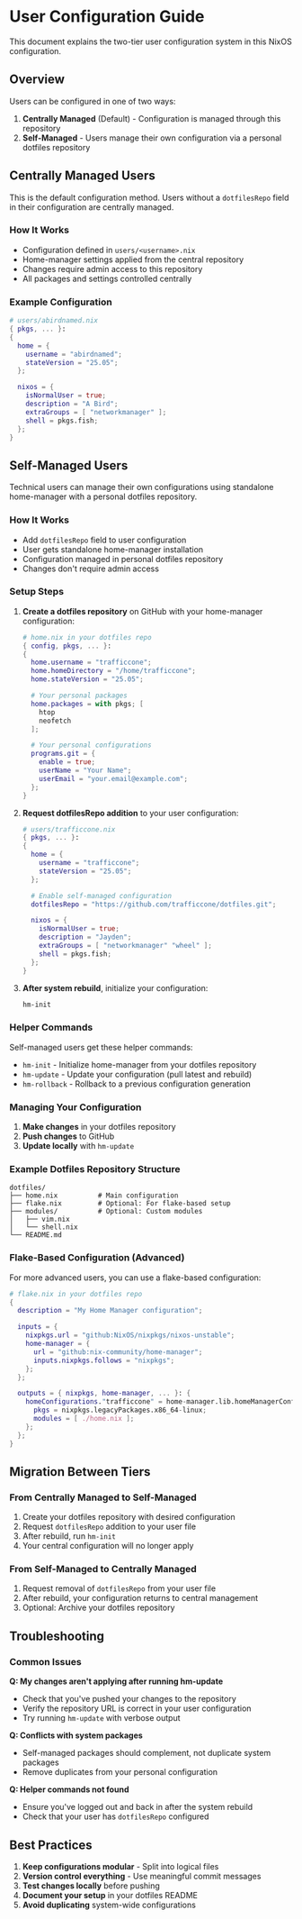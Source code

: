 # User Configuration Guide

This document explains the two-tier user configuration system in this NixOS configuration.

## Overview

Users can be configured in one of two ways:

1. **Centrally Managed** (Default) - Configuration is managed through this repository
2. **Self-Managed** - Users manage their own configuration via a personal dotfiles repository

## Centrally Managed Users

This is the default configuration method. Users without a `dotfilesRepo` field in their configuration are centrally managed.

### How It Works
- Configuration defined in `users/<username>.nix`
- Home-manager settings applied from the central repository
- Changes require admin access to this repository
- All packages and settings controlled centrally

### Example Configuration
```nix
# users/abirdnamed.nix
{ pkgs, ... }:
{
  home = {
    username = "abirdnamed";
    stateVersion = "25.05";
  };

  nixos = {
    isNormalUser = true;
    description = "A Bird";
    extraGroups = [ "networkmanager" ];
    shell = pkgs.fish;
  };
}
```

## Self-Managed Users

Technical users can manage their own configurations using standalone home-manager with a personal dotfiles repository.

### How It Works
- Add `dotfilesRepo` field to user configuration
- User gets standalone home-manager installation
- Configuration managed in personal dotfiles repository
- Changes don't require admin access

### Setup Steps

1. **Create a dotfiles repository** on GitHub with your home-manager configuration:
   ```nix
   # home.nix in your dotfiles repo
   { config, pkgs, ... }:
   {
     home.username = "trafficcone";
     home.homeDirectory = "/home/trafficcone";
     home.stateVersion = "25.05";

     # Your personal packages
     home.packages = with pkgs; [
       htop
       neofetch
     ];

     # Your personal configurations
     programs.git = {
       enable = true;
       userName = "Your Name";
       userEmail = "your.email@example.com";
     };
   }
   ```

2. **Request dotfilesRepo addition** to your user configuration:
   ```nix
   # users/trafficcone.nix
   { pkgs, ... }:
   {
     home = {
       username = "trafficcone";
       stateVersion = "25.05";
     };

     # Enable self-managed configuration
     dotfilesRepo = "https://github.com/trafficcone/dotfiles.git";

     nixos = {
       isNormalUser = true;
       description = "Jayden";
       extraGroups = [ "networkmanager" "wheel" ];
       shell = pkgs.fish;
     };
   }
   ```

3. **After system rebuild**, initialize your configuration:
   ```bash
   hm-init
   ```

### Helper Commands

Self-managed users get these helper commands:

- `hm-init` - Initialize home-manager from your dotfiles repository
- `hm-update` - Update your configuration (pull latest and rebuild)
- `hm-rollback` - Rollback to a previous configuration generation

### Managing Your Configuration

1. **Make changes** in your dotfiles repository
2. **Push changes** to GitHub
3. **Update locally** with `hm-update`

### Example Dotfiles Repository Structure

```
dotfiles/
├── home.nix          # Main configuration
├── flake.nix         # Optional: For flake-based setup
├── modules/          # Optional: Custom modules
│   ├── vim.nix
│   └── shell.nix
└── README.md
```

### Flake-Based Configuration (Advanced)

For more advanced users, you can use a flake-based configuration:

```nix
# flake.nix in your dotfiles repo
{
  description = "My Home Manager configuration";

  inputs = {
    nixpkgs.url = "github:NixOS/nixpkgs/nixos-unstable";
    home-manager = {
      url = "github:nix-community/home-manager";
      inputs.nixpkgs.follows = "nixpkgs";
    };
  };

  outputs = { nixpkgs, home-manager, ... }: {
    homeConfigurations."trafficcone" = home-manager.lib.homeManagerConfiguration {
      pkgs = nixpkgs.legacyPackages.x86_64-linux;
      modules = [ ./home.nix ];
    };
  };
}
```

## Migration Between Tiers

### From Centrally Managed to Self-Managed

1. Create your dotfiles repository with desired configuration
2. Request `dotfilesRepo` addition to your user file
3. After rebuild, run `hm-init`
4. Your central configuration will no longer apply

### From Self-Managed to Centrally Managed

1. Request removal of `dotfilesRepo` from your user file
2. After rebuild, your configuration returns to central management
3. Optional: Archive your dotfiles repository

## Troubleshooting

### Common Issues

**Q: My changes aren't applying after running hm-update**
- Check that you've pushed your changes to the repository
- Verify the repository URL is correct in your user configuration
- Try running `hm-update` with verbose output

**Q: Conflicts with system packages**
- Self-managed packages should complement, not duplicate system packages
- Remove duplicates from your personal configuration

**Q: Helper commands not found**
- Ensure you've logged out and back in after the system rebuild
- Check that your user has `dotfilesRepo` configured

## Best Practices

1. **Keep configurations modular** - Split into logical files
2. **Version control everything** - Use meaningful commit messages
3. **Test changes locally** before pushing
4. **Document your setup** in your dotfiles README
5. **Avoid duplicating** system-wide configurations
